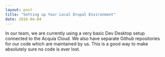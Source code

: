 ```yaml
---
layout: post
title: "Setting up Your Local Drupal Environment"
date: 2016-04-04
---
```


In our team, we are currently using a very basic Dev Desktop setup connected to the Acquia Cloud. We also have separate Github repositories for our code which are maintained by us. This is a good way to make absolutely sure no code is ever lost.


